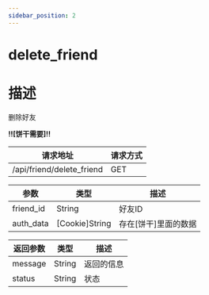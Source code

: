 ```yaml
---
sidebar_position: 2
---
```

# delete_friend
# 描述
删除好友

**!!\[饼干需要\]!!**

| 请求地址 | 请求方式 |
| --- | --- |
| /api/friend/delete_friend | GET |


|参数|类型|描述|
|---|---|---|
|friend_id|String|好友ID|
|auth_data|\[Cookie\]String|存在\[饼干\]里面的数据|

|返回参数|类型|描述|
|---|---|---|
|message|String|返回的信息|
|status|String|状态|